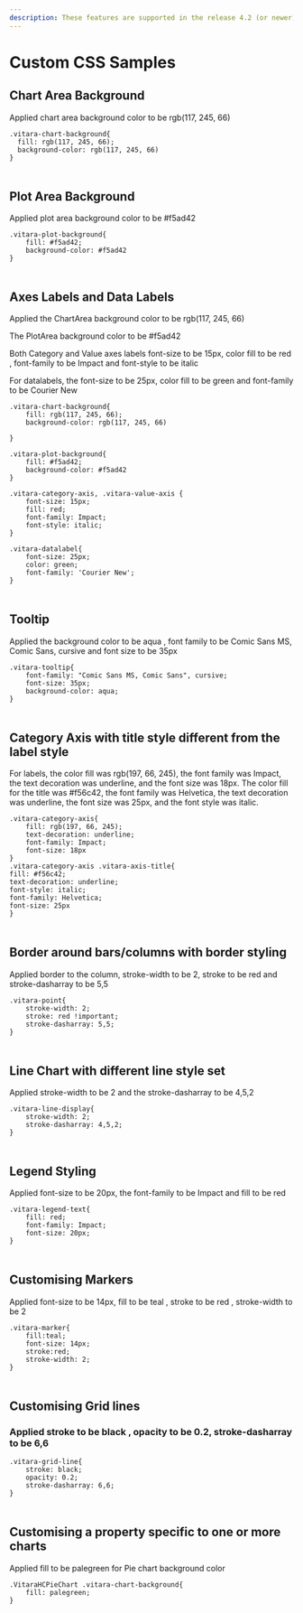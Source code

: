 ```yaml
---
description: These features are supported in the release 4.2 (or newer)
---
```


# Custom CSS Samples

## Chart Area Background

Applied chart area background color to be rgb(117, 245, 66)&#x20;

```
.vitara-chart-background{
  fill: rgb(117, 245, 66);
  background-color: rgb(117, 245, 66)
}
```

####

<figure><img src="../.gitbook/assets/image1 (2).png" alt=""><figcaption></figcaption></figure>

## Plot Area Background

Applied plot area background color to be #f5ad42

```
.vitara-plot-background{
    fill: #f5ad42;
    background-color: #f5ad42
}
```

####

<figure><img src="../.gitbook/assets/image2 (2).png" alt=""><figcaption></figcaption></figure>

## Axes Labels and Data Labels

Applied the ChartArea background color to be rgb(117, 245, 66)

The PlotArea background color to be #f5ad42

Both Category and Value axes labels font-size to be 15px, color fill to be red , font-family to be Impact and font-style to be italic

For datalabels, the font-size to be 25px, color fill to be green and font-family to be Courier New

```
.vitara-chart-background{
    fill: rgb(117, 245, 66);
    background-color: rgb(117, 245, 66)

}

.vitara-plot-background{
    fill: #f5ad42;
    background-color: #f5ad42
}

.vitara-category-axis, .vitara-value-axis {
    font-size: 15px;
    fill: red;
    font-family: Impact;
    font-style: italic;
}

.vitara-datalabel{
    font-size: 25px;
    color: green;
    font-family: 'Courier New';
}
```

####

<figure><img src="../.gitbook/assets/image3.png" alt=""><figcaption></figcaption></figure>

## Tooltip

Applied the background color to be aqua , font family to be Comic Sans MS, Comic Sans, cursive and font size to be 35px

```
.vitara-tooltip{
    font-family: "Comic Sans MS, Comic Sans", cursive;
    font-size: 35px;
    background-color: aqua;
}
```

####

<figure><img src="../.gitbook/assets/image4 (1) (1).png" alt=""><figcaption></figcaption></figure>

## Category Axis with title style different from the label style

For labels, the color fill was rgb(197, 66, 245), the font family was Impact, the text decoration was underline, and the font size was 18px. The color fill for the title was #f56c42, the font family was Helvetica, the text decoration was underline, the font size was 25px, and the font style was italic.

```
.vitara-category-axis{
    fill: rgb(197, 66, 245);
    text-decoration: underline;
    font-family: Impact;
    font-size: 18px
}
.vitara-category-axis .vitara-axis-title{
fill: #f56c42;
text-decoration: underline;
font-style: italic;
font-family: Helvetica;
font-size: 25px
}
```

####

<figure><img src="../.gitbook/assets/image5 (1) (1).png" alt=""><figcaption></figcaption></figure>

## Border around bars/columns with border styling

Applied border to the column, stroke-width to be 2, stroke to be red and stroke-dasharray to be 5,5

```
.vitara-point{
    stroke-width: 2;
    stroke: red !important;
    stroke-dasharray: 5,5;
}
```

####

<figure><img src="../.gitbook/assets/image6 (1) (1).png" alt=""><figcaption></figcaption></figure>

## Line Chart with different line style set

Applied stroke-width to be 2 and the stroke-dasharray to be 4,5,2

```
.vitara-line-display{
    stroke-width: 2;
    stroke-dasharray: 4,5,2;
}
```

####

<figure><img src="../.gitbook/assets/image7 (1) (1).png" alt=""><figcaption></figcaption></figure>

## Legend Styling

Applied font-size to be 20px, the font-family to be Impact and fill to be red

```
.vitara-legend-text{
    fill: red;
    font-family: Impact;
    font-size: 20px;
}
```

####

<figure><img src="../.gitbook/assets/image9 (1).png" alt=""><figcaption></figcaption></figure>

## Customising Markers

Applied font-size to be 14px, fill to be teal , stroke to be red , stroke-width to be 2

```
.vitara-marker{
	fill:teal;
	font-size: 14px;
	stroke:red;
	stroke-width: 2;
}
```

####

<figure><img src="../.gitbook/assets/image13 (1).png" alt=""><figcaption></figcaption></figure>

## Customising Grid lines

### Applied stroke to be black , opacity to be 0.2, stroke-dasharray to be 6,6

```
.vitara-grid-line{
    stroke: black;
    opacity: 0.2;
    stroke-dasharray: 6,6;
}
```

####

<figure><img src="../.gitbook/assets/image14 (2).png" alt=""><figcaption></figcaption></figure>

## Customising a property specific to one or more charts

Applied fill to be palegreen for Pie chart background color

```
.VitaraHCPieChart .vitara-chart-background{
	fill: palegreen;
}
```

<figure><img src="../.gitbook/assets/image15.png" alt=""><figcaption></figcaption></figure>
